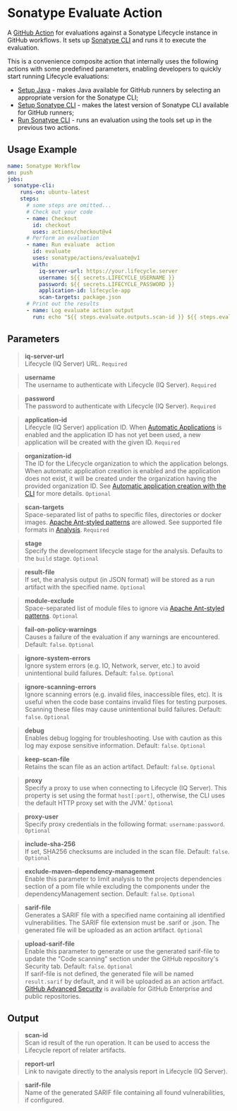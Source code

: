 <!--

     Copyright (c) 2023-present Sonatype, Inc. All rights reserved.
     Includes the third-party code listed at https://links.sonatype.com/products/clm/attributions.
     "Sonatype" is a trademark of Sonatype, Inc.

-->

# Sonatype Evaluate Action

A [GitHub Action](https://github.com/features/actions) for evaluations against a Sonatype Lifecycle instance in GitHub
workflows. It sets up [Sonatype CLI](https://help.sonatype.com/en/sonatype-iq-cli.html) and runs it to execute the
evaluation.

This is a convenience composite action that internally uses the following actions with some predefined parameters,
enabling developers to quickly start running Lifecycle evaluations:

- [Setup Java](https://github.com/actions/setup-java/blob/main/README.md) - makes Java available for GitHub runners by
  selecting an appropriate version for the Sonatype CLI;
- [Setup Sonatype CLI](../setup-iq-cli/README.md) - makes the latest version of Sonatype CLI available for GitHub
  runners;
- [Run Sonatype CLI](../run-iq-cli/README.md) - runs an evaluation using the tools set up in the previous two actions.

## Usage Example

```yaml
name: Sonatype Workflow
on: push
jobs:
  sonatype-cli:
    runs-on: ubuntu-latest
    steps:
      # some steps are omitted...
      # Check out your code
      - name: Checkout
        id: checkout
        uses: actions/checkout@v4
      # Perform an evaluation
      - name: Run evaluate  action
        id: evaluate
        uses: sonatype/actions/evaluate@v1
        with:
          iq-server-url: https://your.lifecycle.server
          username: ${{ secrets.LIFECYCLE_USERNAME }}
          password: ${{ secrets.LIFECYCLE_PASSWORD }}
          application-id: lifecycle-app
          scan-targets: package.json
      # Print out the results
      - name: Log evaluate action output
        run: echo "${{ steps.evaluate.outputs.scan-id }} ${{ steps.evaluate.outputs.report-url }}"
```

## Parameters

> **iq-server-url**\
> Lifecycle (IQ Server) URL. `Required`

> **username**\
> The username to authenticate with Lifecycle (IQ Server). `Required`

> **password**\
> The password to authenticate with Lifecycle (IQ Server). `Required`

> **application-id**\
> Lifecycle (IQ Server) application ID. When
> [Automatic Applications](https://help.sonatype.com/en/automatic-application.html) is enabled and the application ID
> has not yet been used, a new application will be created with the given ID. `Required`

> **organization-id**\
> The ID for the Lifecycle organization to which the application belongs. When automatic application creation is enabled
> and the application does not exist, it will be created under the organization having the provided organization ID. See
> [Automatic application creation with the CLI](https://help.sonatype.com/en/automatic-application-with-the-cli.html)
> for more details. `Optional`

> **scan-targets**\
> Space-separated list of paths to specific files, directories or docker images.
> [Apache Ant-styled patterns](https://ant.apache.org/manual/dirtasks.html#patterns) are allowed. See supported file
> formats in [Analysis](https://help.sonatype.com/en/analysis.html). `Required`

> **stage**\
> Specify the development lifecycle stage for the analysis. Defaults to the `build` stage. `Optional`

> **result-file**\
> If set, the analysis output (in JSON format) will be stored as a run artifact with the specified name. `Optional`

> **module-exclude**\
> Space-separated list of module files to ignore via
> [Apache Ant-styled patterns](https://ant.apache.org/manual/dirtasks.html#patterns). `Optional`

> **fail-on-policy-warnings**\
> Causes a failure of the evaluation if any warnings are encountered. Default: `false`. `Optional`

> **ignore-system-errors**\
> Ignore system errors (e.g. IO, Network, server, etc.) to avoid unintentional build failures. Default: `false`.
> `Optional`

> **ignore-scanning-errors**\
> Ignore scanning errors (e.g. invalid files, inaccessible files, etc). It is useful when the code base contains invalid
> files for testing purposes. Scanning these files may cause unintentional build failures. Default: `false`. `Optional`

> **debug**\
> Enables debug logging for troubleshooting. Use with caution as this log may expose sensitive information. Default:
> `false`. `Optional`

> **keep-scan-file**\
> Retains the scan file as an action artifact. Default: `false`. `Optional`

> **proxy**\
> Specify a proxy to use when connecting to Lifecycle (IQ Server). This property is set using the format `host[:port]`,
> otherwise, the CLI uses the default HTTP proxy set with the JVM.' `Optional`

> **proxy-user**\
> Specify proxy credentials in the following format: `username:password`. `Optional`

> **include-sha-256**\
> If set, SHA256 checksums are included in the scan file. Default: `false`. `Optional`

> **exclude-maven-dependency-management**\
> Enable this parameter to limit analysis to the projects dependencies section of a pom file while excluding the
> components under the dependencyManagement section. Default: `false`. `Optional`

> **sarif-file**\
> Generates a SARIF file with a specified name containing all identified vulnerabilities. The SARIF file extension must
> be .sarif or .json. The generated file will be uploaded as an action artifact. `Optional`

> **upload-sarif-file**\
> Enable this parameter to generate or use the generated sarif-file to update the "Code scanning" section under the
> GitHub repository's Security tab. Default: `false`. `Optional`\
> If sarif-file is not defined, the generated file will be named `result.sarif` by default, and it will be uploaded as
> an action artifact.\
> [GitHub Advanced Security](https://docs.github.com/en/get-started/learning-about-github/about-github-advanced-security) is
> available for GitHub Enterprise and public repositories.

## Output

> **scan-id**\
> Scan id result of the run operation. It can be used to access the Lifecycle report of relater artifacts.

> **report-url**\
> Link to navigate directly to the analysis report in Lifecycle (IQ Server).

> **sarif-file**\
> Name of the generated SARIF file containing all found vulnerabilities, if configured.
